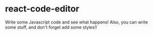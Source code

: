 # react-code-editor
Write some Javascript code and see what happens! Also, you can write some stuff, and don't forget add some styles!!
